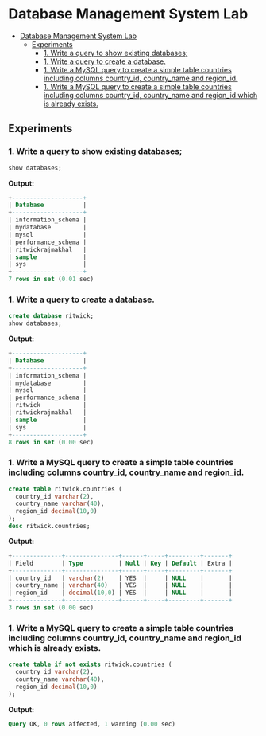# Database Management System Lab

- [Database Management System Lab](#database-management-system-lab)
  - [Experiments](#experiments)
    - [1. Write a query to show existing databases;](#1-write-a-query-to-show-existing-databases)
    - [1. Write a query to create a database.](#1-write-a-query-to-create-a-database)
    - [1. Write a MySQL query to create a simple table countries including columns country_id, country_name and region_id.](#1-write-a-mysql-query-to-create-a-simple-table-countries-including-columns-country_id-country_name-and-region_id)
    - [1. Write a MySQL query to create a simple table countries including columns country_id, country_name and region_id which is already exists.](#1-write-a-mysql-query-to-create-a-simple-table-countries-including-columns-country_id-country_name-and-region_id-which-is-already-exists)

## Experiments

### 1. Write a query to show existing databases;

```sql
show databases;
```

**Output:**

```sql
+--------------------+
| Database           |
+--------------------+
| information_schema |
| mydatabase         |
| mysql              |
| performance_schema |
| ritwickrajmakhal   |
| sample             |
| sys                |
+--------------------+
7 rows in set (0.01 sec)
```

### 1. Write a query to create a database.

```sql
create database ritwick;
show databases;
```

**Output:**

```sql
+--------------------+
| Database           |
+--------------------+
| information_schema |
| mydatabase         |
| mysql              |
| performance_schema |
| ritwick            |
| ritwickrajmakhal   |
| sample             |
| sys                |
+--------------------+
8 rows in set (0.00 sec)
```

### 1. Write a MySQL query to create a simple table countries including columns country_id, country_name and region_id.

```sql
create table ritwick.countries (
  country_id varchar(2),
  country_name varchar(40),
  region_id decimal(10,0)
);
desc ritwick.countries;
```

**Output:**

```sql
+--------------+---------------+------+-----+---------+-------+
| Field        | Type          | Null | Key | Default | Extra |
+--------------+---------------+------+-----+---------+-------+
| country_id   | varchar(2)    | YES  |     | NULL    |       |
| country_name | varchar(40)   | YES  |     | NULL    |       |
| region_id    | decimal(10,0) | YES  |     | NULL    |       |
+--------------+---------------+------+-----+---------+-------+
3 rows in set (0.00 sec)
```

### 1. Write a MySQL query to create a simple table countries including columns country_id, country_name and region_id which is already exists.

```sql
create table if not exists ritwick.countries (
  country_id varchar(2),
  country_name varchar(40),
  region_id decimal(10,0)
);
```

**Output:**

```sql
Query OK, 0 rows affected, 1 warning (0.00 sec)
```
